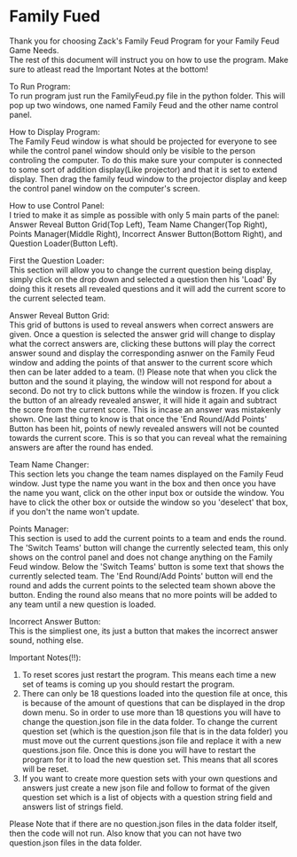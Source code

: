 # Family Fued

Thank you for choosing Zack's Family Feud Program for your Family Feud Game Needs.  
The rest of this document will instruct you on how to use the program. 
Make sure to atleast read the Important Notes at the bottom! 

To Run Program:  
To run program just run the FamilyFeud.py file in the python folder. 
This will pop up two windows, one named Family Feud and the other name control panel.  

How to Display Program:  
The Family Feud window is what should be projected for everyone to see  
while the control panel window should only be visible to the person controling the computer. 
To do this make sure your computer is connected to some sort of addition display(Like projector) and that it is set to extend display. 
Then drag the family feud window to the projector display and keep the control panel window on the computer's screen.  

How to use Control Panel:  
I tried to make it as simple as possible with only 5 main parts of the panel:  
Answer Reveal Button Grid(Top Left), Team Name Changer(Top Right), Points Manager(Middle Right), 
Incorrect Answer Button(Bottom Right), and Question Loader(Button Left).  

First the Question Loader:  
This section will allow you to change the current question being display, 
simply click on the drop down and selected a question then his 'Load' 
By doing this it resets all revealed questions and it will add the current score to the current selected team.  

Answer Reveal Button Grid:  
This grid of buttons is used to reveal answers when correct answers are given. 
Once a question is selected the answer grid will change to display what the correct answers are, clicking these buttons 
will play the correct answer sound and display the corresponding asnwer on the Family Feud window and adding the points of that 
answer to the current score which then can be later added to a team. 
(!) Please note that when you click the button and the sound it playing, the window will not respond for about a second. Do not try 
to click buttons while the window is frozen. 
If you click the button of an already revealed answer, it will hide it again and subtract the score from the current score.
This is incase an answer was mistakenly shown. 
One last thing to know is that once the 'End Round/Add Points' Button has been hit, points of newly revealed answers will 
not be counted towards the current score. This is so that you can reveal what the remaining answers are after 
the round has ended.  

Team Name Changer:  
This section lets you change the team names displayed on the Family Feud window. 
Just type the name you want in the box and then once you have the name you want, click on the other input box or outside the window. 
You have to click the other box or outside the window so you 'deselect' that box, if you don't the name won't update.  

Points Manager:  
This section is used to add the current points to a team and ends the round. 
The 'Switch Teams' button will change the currently selected team, this only shows on the control panel and does not change anything 
on the Family Feud window. 
Below the 'Switch Teams' button is some text that shows the currently selected team. 
The 'End Round/Add Points' button will end the round and adds the current points to the selected team shown above the button. 
Ending the round also means that no more points will be added to any team until a new question is loaded.  

Incorrect Answer Button:  
This is the simpliest one, its just a button that makes the incorrect answer sound, nothing else.  

Important Notes(!!):  
1. To reset scores just restart the program. This means each time a new set of teams is coming up you should restart the program. 
2. There can only be 18 questions loaded into the question file at once, this is because of the amount of questions that can be displayed 
in the drop down menu. So in order to use more than 18 questions you will have to change the question.json file in the data folder. 
To change the current question set (which is the question.json file that 
is in the data folder) you must move out the current questions.json file and replace it with a new questions.json file. 
Once this is done you will have to restart the program for it to load the new question set. This means that all scores will be reset. 
3. If you want to create more question sets with your own questions and answers just create a new json file and follow to format of the 
given question set which is a list of objects with a question string field and answers list of strings field.

Please Note that if there are no question.json files in the data folder itself, then the code will not run. Also know that you can not
have two question.json files in the data folder.